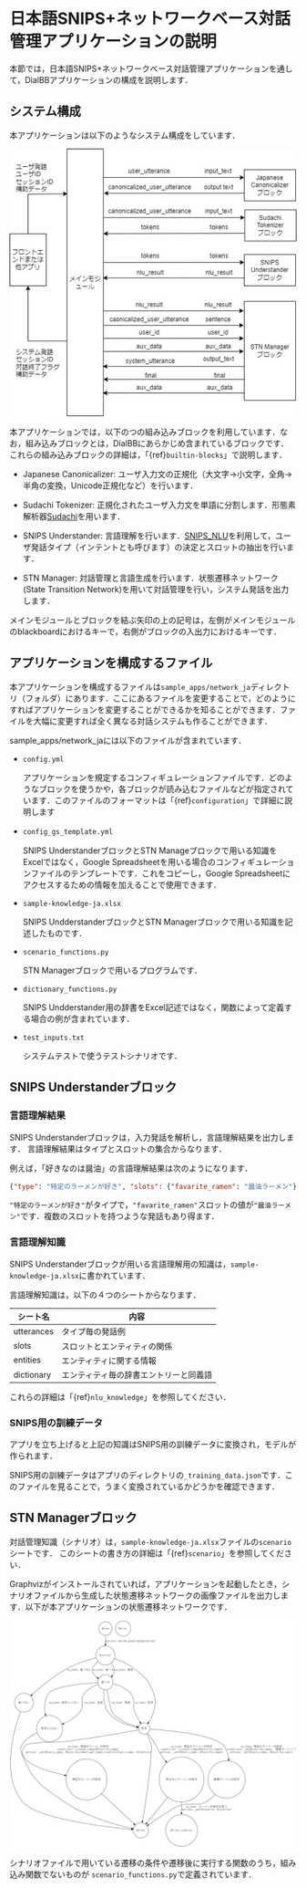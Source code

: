 # 日本語SNIPS+ネットワークベース対話管理アプリケーションの説明

本節では，日本語SNIPS+ネットワークベース対話管理アプリケーションを通して，DialBBアプリケーションの構成を説明します．

## システム構成

本アプリケーションは以下のようなシステム構成をしています．


![sample-arch](../../images/sample-arch.jpg)


本アプリケーションでは，以下のつの組み込みブロックを利用しています．なお，組み込みブロックとは，DialBBにあらかじめ含まれているブロックです．これらの組み込みブロックの詳細は，「{ref}`builtin-blocks`」で説明します．

- Japanese Canonicalizer: ユーザ入力文の正規化（大文字→小文字，全角→半角の変換，Unicode正規化など）を行います．

- Sudachi Tokenizer: 正規化されたユーザ入力文を単語に分割します．形態素解析器[Sudachi](https://github.com/WorksApplications/Sudachi)を用います．

- SNIPS Understander: 言語理解を行います．[SNIPS_NLU](https://snips-nlu.readthedocs.io/en/latest/)を利用して，ユーザ発話タイプ（インテントとも呼びます）の決定とスロットの抽出を行います．
  
- STN Manager: 対話管理と言語生成を行います．状態遷移ネットワーク(State Transition Network)を用いて対話管理を行い，システム発話を出力します．

メインモジュールとブロックを結ぶ矢印の上の記号は，左側がメインモジュールのblackboardにおけるキーで，右側がブロックの入出力におけるキーです．


## アプリケーションを構成するファイル

本アプリケーションを構成するファイルは`sample_apps/network_ja`ディレクトリ（フォルダ）にあります．ここにあるファイルを変更することで，どのようにすればアプリケーションを変更することができるかを知ることができます．ファイルを大幅に変更すれば全く異なる対話システムも作ることができます．

sample_apps/network_jaには以下のファイルが含まれています．

- `config.yml`

  アプリケーションを規定するコンフィギュレーションファイルです．どのようなブロックを使うかや，各ブロックが読み込むファイルなどが指定されています．このファイルのフォーマットは「{ref}`configuration`」で詳細に説明します

- `config_gs_template.yml`　

  SNIPS UnderstanderブロックとSTN Manageブロックで用いる知識をExcelではなく，Google Spreadsheetを用いる場合のコンフィギュレーションファイルのテンプレートです．これをコピーし，Google Spreadsheetにアクセスするための情報を加えることで使用できます．

- `sample-knowledge-ja.xlsx`

  SNIPS UndderstanderブロックとSTN Managerブロックで用いる知識を記述したものです．

- `scenario_functions.py`

  STN Managerブロックで用いるプログラムです．

- `dictionary_functions.py`

  SNIPS Undderstander用の辞書をExcel記述ではなく，関数によって定義する場合の例が含まれています．

- `test_inputs.txt`

  システムテストで使うテストシナリオです．

## SNIPS Understanderブロック

### 言語理解結果

SNIPS Understanderブロックは，入力発話を解析し，言語理解結果を出力します．
言語理解結果はタイプとスロットの集合からなります．

例えば，「好きなのは醤油」の言語理解結果は次のようになります．

```json
{"type": "特定のラーメンが好き", "slots": {"favarite_ramen": "醤油ラーメン"}}
```

`"特定のラーメンが好き"`がタイプで，`"favarite_ramen"`スロットの値が`"醤油ラーメン"`です．複数のスロットを持つような発話もあり得ます．

### 言語理解知識

SNIPS Understanderブロックが用いる言語理解用の知識は，`sample-knowledge-ja.xlsx`に書かれています．

言語理解知識は，以下の４つのシートからなります．

| シート名   | 内容                                   |
| ---------- | -------------------------------------- |
| utterances | タイプ毎の発話例                       |
| slots      | スロットとエンティティの関係           |
| entities   | エンティティに関する情報               |
| dictionary | エンティティ毎の辞書エントリーと同義語 |

これらの詳細は「{ref}`nlu_knowledge`」を参照してください．

### SNIPS用の訓練データ

アプリを立ち上げると上記の知識はSNIPS用の訓練データに変換され，モデルが作られます．

SNIPS用の訓練データはアプリのディレクトリの`_training_data.json`です．このファイルを見ることで，うまく変換されているかどうかを確認できます．

## STN Managerブロック

対話管理知識（シナリオ）は，`sample-knowledge-ja.xlsx`ファイルの`scenario`シートです．
このシートの書き方の詳細は「{ref}`scenario`」を参照してください．

Graphvizがインストールされていれば，アプリケーションを起動したとき，シナリオファイルから生成した状態遷移ネットワークの画像ファイルを出力します．以下が本アプリケーションの状態遷移ネットワークです．

![sample-ja-stn-graph](../../images/sample-ja-stn-graph.jpg)

シナリオファイルで用いている遷移の条件や遷移後に実行する関数のうち，組み込み関数でないものが
`scenario_functions.py`で定義されています．





